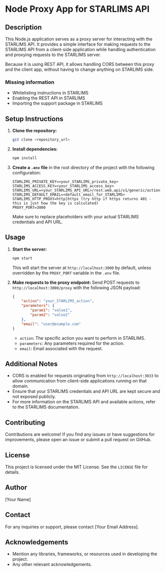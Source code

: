 # Node Proxy App for STARLIMS API

## Description
This Node.js application serves as a proxy server for interacting with the STARLIMS API. It provides a simple interface for making requests to the STARLIMS API from a client-side application while handling authentication and proxying requests to the STARLIMS server.

Because it is using REST API, it allows handling CORS between this proxy and the client app, without having to change anything on STARLIMS side.

### Missing information
- Whitelisting instructions in STARLIMS
- Enabling the REST API in STARLIMS
- Importing the support package in  STARLIMS

## Setup Instructions
1. **Clone the repository:**
   ```sh
   git clone <repository_url>
   ```
2. **Install dependencies:**
   ```sh
   npm install
   ```
3. **Create a `.env` file** in the root directory of the project with the following configuration:
   ```env
   STARLIMS_PRIVATE_KEY=<your_STARLIMS_private_key>
   STARLIMS_ACCESS_KEY=<your_STARLIMS_access_key>
   STARLIMS_URL=<your_STARLIMS_API_URL>/rest.web.api/v1/generic/action
   STARLIMS_DEFAULT_EMAIL=<default_email_for_STARLIMS>
   STARLIMS_HTTP_PROXY=http|https (try http if https returns 401 - this is just how the key is calculated)
   PROXY_PORT=3000
   ```
   Make sure to replace placeholders with your actual STARLIMS credentials and API URL.

## Usage
1. **Start the server:**
   ```sh
   npm start
   ```
   This will start the server at `http://localhost:3000` by default, unless overridden by the `PROXY_PORT` variable in the `.env` file.

2. **Make requests to the proxy endpoint:**
   Send POST requests to `http://localhost:3000/proxy` with the following JSON payload:
   ```json
   {
       "action": "your_STARLIMS_action",
       "parameters": {
           "param1": "value1",
           "param2": "value2"
       },
       "email": "user@example.com"
   }
   ```
   - `action`: The specific action you want to perform in STARLIMS.
   - `parameters`: Any parameters required for the action.
   - `email`: Email associated with the request.

## Additional Notes
- CORS is enabled for requests originating from `http://localhost:3033` to allow communication from client-side applications running on that domain.
- Ensure that your STARLIMS credentials and API URL are kept secure and not exposed publicly.
- For more information on the STARLIMS API and available actions, refer to the STARLIMS documentation.

## Contributing
Contributions are welcome! If you find any issues or have suggestions for improvements, please open an issue or submit a pull request on GitHub.

## License
This project is licensed under the MIT License. See the `LICENSE` file for details.

## Author
[Your Name]

## Contact
For any inquiries or support, please contact [Your Email Address].

## Acknowledgements
- Mention any libraries, frameworks, or resources used in developing the project.
- Any other relevant acknowledgements.
